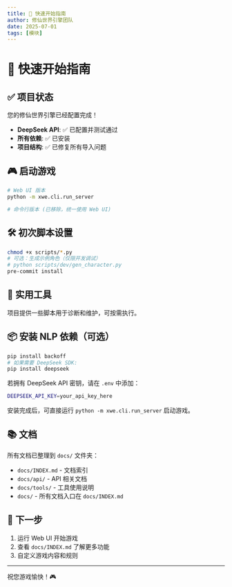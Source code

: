 ```yaml
---
title: 🚀 快速开始指南
author: 修仙世界引擎团队
date: 2025-07-01
tags: [模块]
---
```


# 🚀 快速开始指南

## ✅ 项目状态

您的修仙世界引擎已经配置完成！

- **DeepSeek API**: ✅ 已配置并测试通过
- **所有依赖**: ✅ 已安装
- **项目结构**: ✅ 已修复所有导入问题

## 🎮 启动游戏

```bash
# Web UI 版本
python -m xwe.cli.run_server

# 命令行版本 (已移除，统一使用 Web UI)
```
## 🛠 初次脚本设置
```bash
chmod +x scripts/*.py
# 可选：生成示例角色（仅限开发调试）
# python scripts/dev/gen_character.py
pre-commit install
```


## 🔧 实用工具

项目提供一些脚本用于诊断和维护，可按需执行。
## 📦 安装 NLP 依赖（可选）
```bash
pip install backoff
# 如果需要 DeepSeek SDK:
pip install deepseek
```

若拥有 DeepSeek API 密钥，请在 `.env` 中添加：
```bash
DEEPSEEK_API_KEY=your_api_key_here
```
安装完成后，可直接运行 `python -m xwe.cli.run_server` 启动游戏。


## 📚 文档

所有文档已整理到 `docs/` 文件夹：
- `docs/INDEX.md` - 文档索引
- `docs/api/` - API 相关文档
- `docs/tools/` - 工具使用说明
- `docs/` - 所有文档入口在 `docs/INDEX.md`

## 🎯 下一步

1. 运行 Web UI 开始游戏
2. 查看 `docs/INDEX.md` 了解更多功能
3. 自定义游戏内容和规则

---

祝您游戏愉快！🎮
